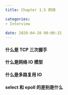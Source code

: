 ```yaml
---
title: Chapter 1.5 网络

categories:
- Interview

date: 2020-04-28 00:00:15
---
```

#### 什么是 TCP 三次握手

#### 什么是网络 IO 模型

#### 什么是多路复用 IO

#### select 和 epoll 的差别是什么
